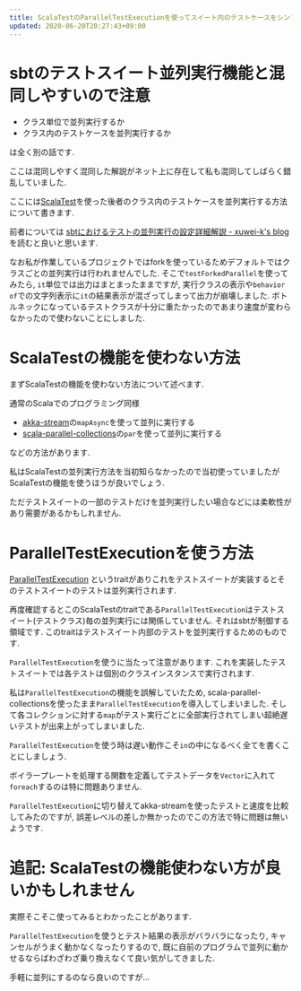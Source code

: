 ```yaml
---
title: ScalaTestのParallelTestExecutionを使ってスイート内のテストケースをシンプルに並列実行する
updated: 2020-06-20T20:27:43+09:00
---
```


# sbtのテストスイート並列実行機能と混同しやすいので注意

* クラス単位で並列実行するか
* クラス内のテストケースを並列実行するか

は全く別の話です.

ここは混同しやすく混同した解説がネット上に存在して私も混同してしばらく錯乱していました.

ここには[ScalaTest](https://www.scalatest.org/)を使った後者のクラス内のテストケースを並列実行する方法について書きます.

前者については
[sbtにおけるテストの並列実行の設定詳細解説 - xuwei-k's blog](https://xuwei-k.hatenablog.com/entry/2020/03/14/234758)
を読むと良いと思います.

なお私が作業しているプロジェクトではforkを使っているためデフォルトではクラスごとの並列実行は行われませんでした.
そこで`testForkedParallel`を使ってみたら,
`it`単位では出力はまとまったままですが,
実行クラスの表示や`behavior of`での文字列表示に`it`の結果表示が混ざってしまって出力が崩壊しました.
ボトルネックになっているテストクラスが十分に重たかったのであまり速度が変わらなかったので使わないことにしました.

# ScalaTestの機能を使わない方法

まずScalaTestの機能を使わない方法について述べます.

通常のScalaでのプログラミング同様

* [akka-stream](https://doc.akka.io/docs/akka/current/stream/index.html)の`mapAsync`を使って並列に実行する
* [scala-parallel-collections](https://github.com/scala/scala-parallel-collections)の`par`を使って並列に実行する

などの方法があります.

私はScalaTestの並列実行方法を当初知らなかったので当初使っていましたがScalaTestの機能を使うほうが良いでしょう.

ただテストスイートの一部のテストだけを並列実行したい場合などには柔軟性があり需要があるかもしれません.

# ParallelTestExecutionを使う方法

[ParallelTestExecution](http://doc.scalatest.org/3.0.1-2.12/org/scalatest/ParallelTestExecution.html)
というtraitがありこれをテストスイートが実装するとそのテストスイートのテストは並列実行されます.

再度確認するとこのScalaTestのtraitである`ParallelTestExecution`はテストスイート(テストクラス)毎の並列実行には関係していません.
それはsbtが制御する領域です.
このtraitはテストスイート内部のテストを並列実行するためのものです.

`ParallelTestExecution`を使うに当たって注意があります.
これを実装したテストスイートでは各テストは個別のクラスインスタンスで実行されます.

私は`ParallelTestExecution`の機能を誤解していたため,
scala-parallel-collectionsを使ったまま`ParallelTestExecution`を導入してしまいました.
そして各コレクションに対する`map`がテスト実行ごとに全部実行されてしまい超絶遅いテストが出来上がってしまいました.

`ParallelTestExecution`を使う時は遅い動作こそ`in`の中になるべく全てを書くことにしましょう.

ボイラープレートを処理する関数を定義してテストデータを`Vector`に入れて`foreach`するのは特に問題ありません.

`ParallelTestExecution`に切り替えてakka-streamを使ったテストと速度を比較してみたのですが,
誤差レベルの差しか無かったのでこの方法で特に問題は無いようです.

# 追記: ScalaTestの機能使わない方が良いかもしれません

実際そこそこ使ってみるとわかったことがあります.

`ParallelTestExecution`を使うとテスト結果の表示がバラバラになったり,
キャンセルがうまく動かなくなったりするので,
既に自前のプログラムで並列に動かせるならばわざわざ乗り換えなくて良い気がしてきました.

手軽に並列にするのなら良いのですが…
